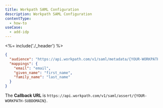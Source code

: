 ```yaml
---
title: Workpath SAML Configuration
description: Workpath SAML Configuration
contentType:
  - how-to
useCase:
  - add-idp
---
```


<%= include('./_header') %>

```json
{
  "audience": "https://api.workpath.com/v1/saml/metadata/{YOUR-WORKPATH-SUBDOMAIN}",
  "mappings": {
    "email": "email",
    "given_name": "first_name",
    "family_name": "last_name"
  }
}
```

The **Callback URL** is `https://api.workpath.com/v1/saml/assert/{YOUR-WORKPATH-SUBDOMAIN}`.
